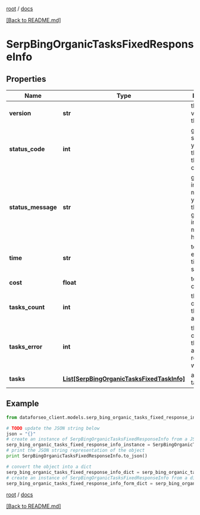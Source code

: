 [root](./../ "root") / [docs](./ "docs")

[[Back to README.md]](./../README.md "[Back to README.md]")

# SerpBingOrganicTasksFixedResponseInfo

## Properties

Name | Type | Description | Notes
------------ | ------------- | ------------- | -------------
**version** | **str** | the current version of the API | [optional]
**status_code** | **int** | general status code you can find the full list of the response codes here | [optional]
**status_message** | **str** | general informational message you can find the full list of general informational messages here | [optional]
**time** | **str** | total execution time, seconds | [optional]
**cost** | **float** | total tasks cost, USD | [optional]
**tasks_count** | **int** | the number of tasks in the tasks array | [optional]
**tasks_error** | **int** | the number of tasks in the tasks array returned with an error | [optional]
**tasks** | [**List[SerpBingOrganicTasksFixedTaskInfo]**](SerpBingOrganicTasksFixedTaskInfo.md) | array of tasks | [optional]

## Example

```python
from dataforseo_client.models.serp_bing_organic_tasks_fixed_response_info import SerpBingOrganicTasksFixedResponseInfo

# TODO update the JSON string below
json = "{}"
# create an instance of SerpBingOrganicTasksFixedResponseInfo from a JSON string
serp_bing_organic_tasks_fixed_response_info_instance = SerpBingOrganicTasksFixedResponseInfo.from_json(json)
# print the JSON string representation of the object
print SerpBingOrganicTasksFixedResponseInfo.to_json()

# convert the object into a dict
serp_bing_organic_tasks_fixed_response_info_dict = serp_bing_organic_tasks_fixed_response_info_instance.to_dict()
# create an instance of SerpBingOrganicTasksFixedResponseInfo from a dict
serp_bing_organic_tasks_fixed_response_info_form_dict = serp_bing_organic_tasks_fixed_response_info.from_dict(serp_bing_organic_tasks_fixed_response_info_dict)
```

  

[root](./../ "root") / [docs](./ "docs")

[[Back to README.md]](./../README.md "[Back to README.md]")